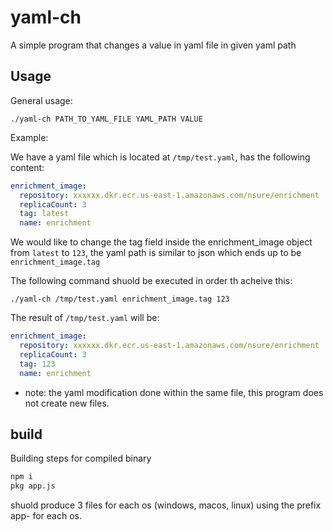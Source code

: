 # yaml-ch
A simple program that changes a value in yaml file in given yaml path
## Usage
General usage:
```
./yaml-ch PATH_TO_YAML_FILE YAML_PATH VALUE
```
Example:

We have a yaml file which is located at `/tmp/test.yaml`, has the following content:

```yaml
enrichment_image:
  repository: xxxxxx.dkr.ecr.us-east-1.amazonaws.com/nsure/enrichment
  replicaCount: 3
  tag: latest
  name: enrichment
```
We would like to change the tag field inside the enrichment_image object from `latest` to `123`, the yaml path is similar to json which ends up to be `enrichment_image.tag`

The following command shuold be executed in order th acheive this:

```
./yaml-ch /tmp/test.yaml enrichment_image.tag 123
```

The result of `/tmp/test.yaml` will be:
```yaml
enrichment_image:
  repository: xxxxxx.dkr.ecr.us-east-1.amazonaws.com/nsure/enrichment
  replicaCount: 3
  tag: 123
  name: enrichment
```

* note: the yaml modification done within the same file, this program does not create new files.

## build
Building steps for compiled binary
```bash
npm i
pkg app.js
```
shuold produce 3 files for each os (windows, macos, linux) using the prefix app- for each os.